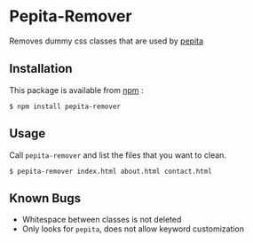 # Pepita-Remover
Removes dummy css classes that are used by [pepita](https://github.com/marlonschlosshauer/pepita)

## Installation
This package is available from [npm](https://www.npmjs.com/) :

``` console
$ npm install pepita-remover
```

## Usage

Call ```pepita-remover``` and list the files that you want to clean.

``` console
$ pepita-remover index.html about.html contact.html
```

## Known Bugs
* Whitespace between classes is not deleted
* Only looks for ```pepita```, does not allow keyword customization
